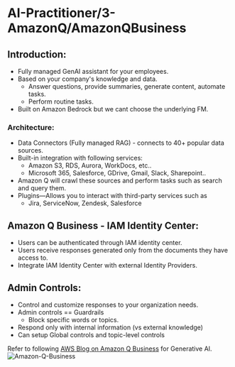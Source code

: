 # AI-Practitioner/3-AmazonQ/AmazonQBusiness

## Introduction:
- Fully managed GenAI assistant for your employees.
- Based on your company's knowledge and data.
  - Answer questions, provide summaries, generate content, automate tasks.
  - Perform routine tasks.
- Built on Amazon Bedrock but we cant choose the underlying FM.

### Architecture:
- Data Connectors (Fully managed RAG) - connects to 40+ popular data sources.
- Built-in integration with following services:
  - Amazon S3, RDS, Aurora, WorkDocs, etc..
  - Microsoft 365, Salesforce, GDrive, Gmail, Slack, Sharepoint..
- Amazon Q will crawl these sources and perform tasks such as search and query them.
- Plugins—Allows you to interact with third-party services such as
  - Jira, ServiceNow, Zendesk, Salesforce

## Amazon Q Business - IAM Identity Center:

- Users can be authenticated through IAM identity center.
- Users receive responses generated only from the documents they have access to.
- Integrate IAM Identity Center with external Identity Providers.

## Admin Controls:
- Control and customize responses to your organization needs.
- Admin controls == Guardrails
  - Block specific words or topics.
- Respond only with internal information (vs external knowledge)
- Can setup Global controls and topic-level controls

Refer to following [AWS Blog on Amazon Q Business](https://aws.amazon.com/blogs/industries/unleashing-the-power-of-generative-ai-amazon-q-business-for-manufacturing-excellence/) for Generative AI.
![Amazon-Q-Business](https://d2908q01vomqb2.cloudfront.net/c5b76da3e608d34edb07244cd9b875ee86906328/2024/06/17/Amazon-Q-blog-1024x967.jpg)
